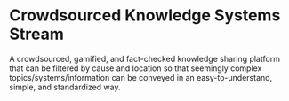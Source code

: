 # Crowdsourced Knowledge Systems Stream

A crowdsourced, gamified, and fact-checked knowledge sharing platform that can be filtered by cause and location so that seemingly complex topics/systems/information can be conveyed in an easy-to-understand, simple, and standardized way.